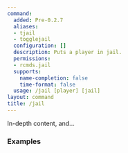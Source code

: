 ```yaml
---
command:
  added: Pre-0.2.7
  aliases:
  - tjail
  - togglejail
  configuration: []
  description: Puts a player in jail.
  permissions:
  - rcmds.jail
  supports:
    name-completion: false
    time-format: false
  usage: /jail [player] [jail]
layout: command
title: /jail
---
```


In-depth content, and...

### Examples



